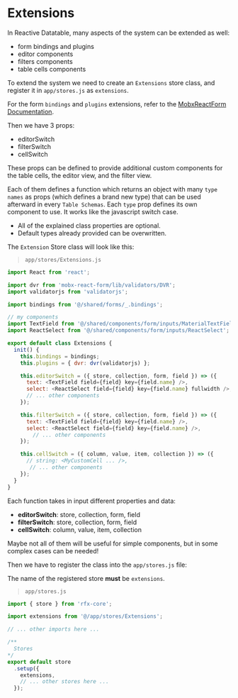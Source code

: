 # Extensions

In Reactive Datatable, many aspects of the system can be extended as well:

* form bindings and plugins
* editor components
* filters components
* table cells components

To extend the system we need to create an `Extensions` store class, and register it in `app/stores.js` as `extensions`.

For the form `bindings` and `plugins` extensions, refer to the [MobxReactForm Documentation](https://foxhound87.github.io/mobx-react-form/).

Then we have 3 props:

* editorSwitch
* filterSwitch
* cellSwitch

These props can be defined to provide additional custom components for the table cells, the editor view, and the filter view.

Each of them defines a function which returns an object with many `type names` as props (which defines a brand new type) that can be used afterward in every `Table Schemas`. Each `type` prop defines its own component to use. It works like the javascript switch case.

* All of the explained class properties are optional.
* Default types already provided can be overwritten.

The `Extension` Store class will look like this:

> `app/stores/Extensions.js`

```javascript
import React from 'react';

import dvr from 'mobx-react-form/lib/validators/DVR';
import validatorjs from 'validatorjs';

import bindings from '@/shared/forms/_.bindings';

// my components
import TextField from '@/shared/components/form/inputs/MaterialTextField';
import ReactSelect from '@/shared/components/form/inputs/ReactSelect';

export default class Extensions {
  init() {
    this.bindings = bindings;
    this.plugins = { dvr: dvr(validatorjs) };

    this.editorSwitch = ({ store, collection, form, field }) => ({
      text: <TextField field={field} key={field.name} />,
      select: <ReactSelect field={field} key={field.name} fullwidth />,
      // ... other components
    });

    this.filterSwitch = ({ store, collection, form, field }) => ({
      text: <TextField field={field} key={field.name} />,
      select: <ReactSelect field={field} key={field.name} />,
		// ... other components
    });

    this.cellSwitch = ({ column, value, item, collection }) => ({
      // string: <MyCustomCell ... />,
	   // ... other components
    });
  }
}
``` 

Each function takes in input different properties and data:

* **editorSwitch**: store, collection, form, field
* **filterSwitch**: store, collection, form, field
* **cellSwitch**: column, value, item, collection

Maybe not all of them will be useful for simple components, but in some complex cases can be needed!

Then we have to register the class into the `app/stores.js` file:

The name of the registered store **must** be `extensions`.

> `app/stores.js`

```javascript
import { store } from 'rfx-core';

import extensions from '@/app/stores/Extensions';

// ... other imports here ...

/**
  Stores
*/
export default store
  .setup({
    extensions,
    // ... other stores here ...
  });

```